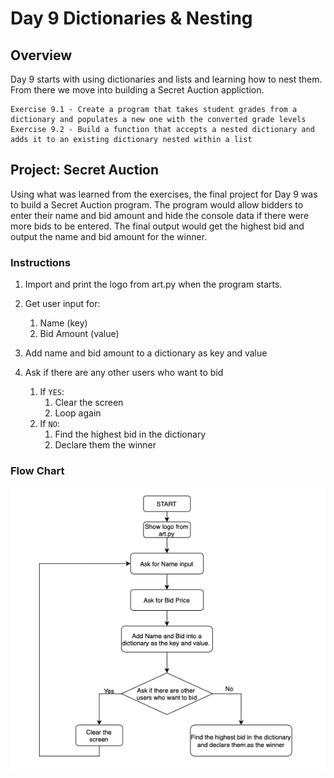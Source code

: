 # Day 9 Dictionaries & Nesting

## Overview

Day 9 starts with using dictionaries and lists and learning how to nest them. From there we move into building a Secret Auction appliction.

    Exercise 9.1 - Create a program that takes student grades from a dictionary and populates a new one with the converted grade levels
    Exercise 9.2 - Build a function that accepts a nested dictionary and adds it to an existing dictionary nested within a list

## Project: Secret Auction

Using what was learned from the exercises, the final project for Day 9 was to build a Secret Auction program. The program would allow bidders to enter their name and bid amount and hide the console data if there were more bids to be entered. The final output would get the highest bid and output the name and bid amount for the winner.

### Instructions

1. Import and print the logo from art.py when the program starts.

2. Get user input for:
    1. Name (key)
    2. Bid Amount (value)

3. Add name and bid amount to a dictionary as key and value

4. Ask if there are any other users who want to bid
    1. If `YES`:
       1. Clear the screen
       2. Loop again
    2. If `NO`:
       1. Find the highest bid in the dictionary
       2. Declare them the winner

### Flow Chart

![Alt Image](Images/secret_auction_flow_chart.png)
